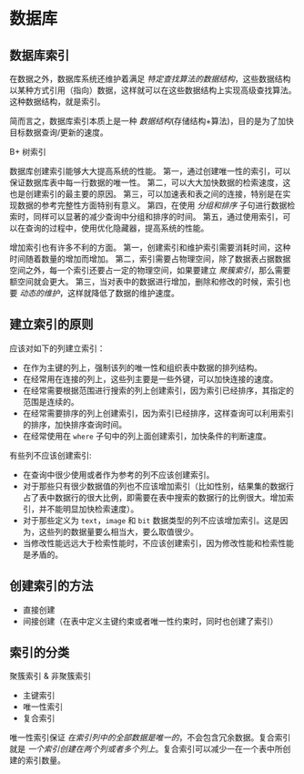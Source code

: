 # 数据库

## 数据库索引

在数据之外，数据库系统还维护着满足 _特定查找算法的数据结构_，这些数据结构以某种方式引用（指向）数据，这样就可以在这些数据结构上实现高级查找算法。这种数据结构，就是索引。

简而言之，数据库索引本质上是一种 _数据结构_(存储结构+算法)，目的是为了加快目标数据查询/更新的速度。

B+ 树索引


数据库创建索引能够大大提高系统的性能。
第一，通过创建唯一性的索引，可以保证数据库表中每一行数据的唯一性。
第二，可以大大加快数据的检索速度，这也是创建索引的最主要的原因。
第三，可以加速表和表之间的连接，特别是在实现数据的参考完整性方面特别有意义。
第四，在使用 _分组和排序_ 子句进行数据检索时，同样可以显著的减少查询中分组和排序的时间。
第五，通过使用索引，可以在查询的过程中，使用优化隐藏器，提高系统的性能。

增加索引也有许多不利的方面。
第一，创建索引和维护索引需要消耗时间，这种时间随着数量的增加而增加。
第二，索引需要占物理空间，除了数据表占据数据空间之外，每一个索引还要占一定的物理空间，如果要建立 _聚簇索引_，那么需要额空间就会更大。
第三，当对表中的数据进行增加，删除和修改的时候，索引也要 _动态的维护_，这样就降低了数据的维护速度。


## 建立索引的原则

应该对如下的列建立索引：

- 在作为主键的列上，强制该列的唯一性和组织表中数据的排列结构。
- 在经常用在连接的列上，这些列主要是一些外键，可以加快连接的速度。
- 在经常需要根据范围进行搜索的列上创建索引，因为索引已经排序，其指定的范围是连续的。
- 在经常需要排序的列上创建索引，因为索引已经排序，这样查询可以利用索引的排序，加快排序查询时间。
- 在经常使用在 `where` 子句中的列上面创建索引，加快条件的判断速度。

有些列不应该创建索引:

- 在查询中很少使用或者作为参考的列不应该创建索引。
- 对于那些只有很少数据值的列也不应该增加索引（比如性别，结果集的数据行占了表中数据行的很大比例，即需要在表中搜索的数据行的比例很大。增加索引，并不能明显加快检索速度）。
- 对于那些定义为 `text`，`image` 和 `bit` 数据类型的列不应该增加索引。这是因为，这些列的数据量要么相当大，要么取值很少。
- 当修改性能远远大于检索性能时，不应该创建索引，因为修改性能和检索性能是矛盾的。

## 创建索引的方法

- 直接创建
- 间接创建（在表中定义主键约束或者唯一性约束时，同时也创建了索引）

## 索引的分类

聚簇索引 & 非聚簇索引

- 主键索引
- 唯一性索引
- 复合索引

唯一性索引保证 _在索引列中的全部数据是唯一的_，不会包含冗余数据。复合索引就是 _一个索引创建在两个列或者多个列上_。复合索引可以减少一在一个表中所创建的索引数量。

